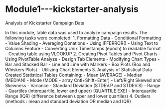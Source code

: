 # Module1---kickstarter-analysis
Analysis of Kickstarter Campaign Data

In this module, table data was used to analyze campaign results.
The following tasks were completed: 
        1. Formatting Data
           - Conditional Formatting
           - Value Shading
           - Averaging Donations
           - Using IFFERROR()
           - Using Text to Columns Feature
           - Converting Unix Timestamps (epoch) to readable format
           - Creating table using VLOOKUP
        2. Creating Pivot Tables and Pivot Charts
           - Using PivotTable Analyze
           - Design Tab Elements
           - Modifying Chart Types
             - Bar and Stacked Bar 
             - Line and Line with Markers
             - Box Plots (Box and Whiskers Plots)
           - Utilizing Chart Elements
        3. Analysis of Statistical Data
           - Created Statistical Tables Containing: 
             - Mean (AVERAGE)
             - Median (MEDIAN)
             - Mode (MODE - array Cntl+Shift+Enter)
             - Left/Right Skewed and Skewness 
             - Variance
             - Standard Deviation (STDEV.P and STDEV.S)
             - Range 
             - Quartiles (interquartile, lower and upper) (QUARTILE.EXE)
             - Interquartile Range (IQR) (difference between upper and lower quartiles)
        4. Outliers (methods : mean and standard deviation OR median and IQR)
          
          
          
